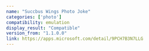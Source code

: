 ```yaml
---
name: "Succbus Wings Photo Joke"
categories: ['photo']
compatibility: emulation
display_result: "Compatible"
version_from: "1.1.0.0"
link: https://apps.microsoft.com/detail/9PCH7B3N7LLG
---
```

